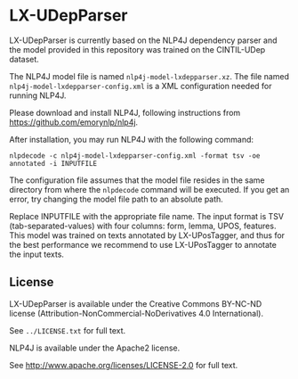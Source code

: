 # LX-UDepParser

LX-UDepParser is currently based on the NLP4J dependency parser and the model provided in this repository was trained on the CINTIL-UDep dataset.

The NLP4J model file is named `nlp4j-model-lxdepparser.xz`.
The file named `nlp4j-model-lxdepparser-config.xml` is a XML configuration needed for running NLP4J.

Please download and install NLP4J, following instructions from https://github.com/emorynlp/nlp4j.

After installation, you may run NLP4J with the following command:

    nlpdecode -c nlp4j-model-lxdepparser-config.xml -format tsv -oe annotated -i INPUTFILE

The configuration file assumes that the model file resides in the same directory from where the `nlpdecode` command will be executed.  If you get an error, try changing the model file path to an absolute path.

Replace INPUTFILE with the appropriate file name.  The input format is TSV (tab-separated-values) with four columns: form, lemma, UPOS, features.
This model was trained on texts annotated by LX-UPosTagger, and thus for the best performance we recommend to use LX-UPosTagger to annotate the input texts.

## License

LX-UDepParser is available under the Creative Commons BY-NC-ND license (Attribution-NonCommercial-NoDerivatives 4.0 International).

See `../LICENSE.txt` for full text.

NLP4J is available under the Apache2 license.

See http://www.apache.org/licenses/LICENSE-2.0 for full text.


